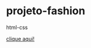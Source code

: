 # projeto-fashion
 html-css


<a href="https://kaesssantos.github.io/projeto-fashion/"> clique aqui!